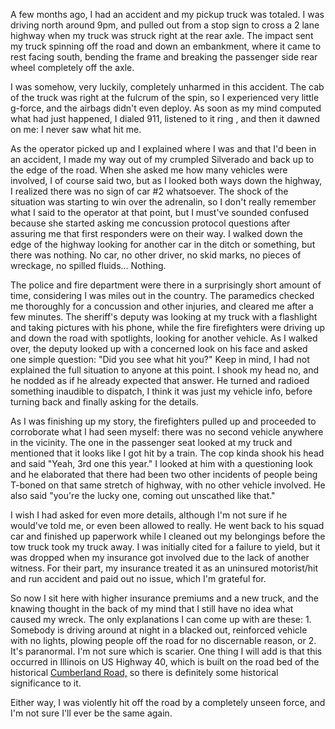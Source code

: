 A few months ago, I had an accident and my pickup truck was totaled. I was driving north around 9pm, and pulled out from a stop sign to cross a 2 lane highway when my truck was struck right at the rear axle. The impact sent my truck spinning off the road and down an embankment, where it came to rest facing south, bending the frame and breaking the passenger side rear wheel completely off the axle. 

I was somehow, very luckily, completely unharmed in this accident. The cab of the truck was right at the fulcrum of the spin, so I experienced very little g-force, and the airbags didn't even deploy. As soon as my mind computed what had just happened, I dialed 911, listened to it ring , and then it dawned on me: I never saw what hit me. 

As the operator picked up and I explained where I was and that I'd been in an accident, I made my way out of my crumpled Silverado and back up to the edge of the road. When she asked me how many vehicles were involved, I of course said two, but as I looked both ways down the highway, I realized there was no sign of car #2 whatsoever. The shock of the situation was starting to win over the adrenalin, so I don't really remember what I said to the operator at that point, but I must've sounded confused because she started asking me concussion protocol questions after assuring me that first responders were on their way. I walked down the edge of the highway looking for another car in the ditch or something, but there was nothing. No car, no other driver, no skid marks, no pieces of wreckage, no spilled fluids... Nothing.

The police and fire department were there in a surprisingly short amount of time, considering I was miles out in the country. The paramedics checked me thoroughly for a concussion and other injuries, and cleared me after a few minutes. The sheriff's deputy was looking at my truck with a flashlight and taking pictures with his phone, while the fire firefighters were driving up and down the road with spotlights, looking for another vehicle. As I walked over, the deputy looked up with a concerned look on his face and asked one simple question: "Did you see what hit you?" Keep in mind, I had not explained the full situation to anyone at this point. I shook my head no, and he nodded as if he already expected that answer. He turned and radioed something inaudible to dispatch, I think it was just my vehicle info, before turning back and finally asking for the details.

As I was finishing up my story, the firefighters pulled up and proceeded to corroborate what I had seen myself: there was no second vehicle anywhere in the vicinity. The one in the passenger seat looked at my truck and mentioned that it looks like I got hit by a train. The cop kinda shook his head and said "Yeah, 3rd one this year."  I looked at him with a questioning look and he elaborated that there had been two other incidents of people being T-boned on that same stretch of highway, with no other vehicle involved. He also said "you're the lucky one, coming out unscathed like that." 

I wish I had asked for even more details, although I'm not sure if he would've told me, or even been allowed to really. He went back to his squad car and finished up paperwork while I cleaned out my belongings before the tow truck took my truck away. I was initially cited for a failure to yield, but it was dropped when my insurance got involved due to the lack of another witness. For their part, my insurance treated it as an uninsured motorist/hit and run accident and paid out no issue, which I'm grateful for.  

So now I sit here with higher insurance premiums and a new truck, and the knawing thought in the back of my mind that I still have no idea what caused my wreck. The only explanations I can come up with are these: 1. Somebody is driving around at night in a blacked out, reinforced vehicle with no lights, plowing people off the road for no discernable reason, or 2. It's paranormal. I'm not sure which is scarier. One thing I will add is that this occurred in Illinois on US Highway 40, which is built on the road bed of the historical [Cumberland Road,](https://en.m.wikipedia.org/wiki/National_Road) so there is definitely some historical significance to it. 

Either way, I was violently hit off the road by a completely unseen force, and I'm not sure I'll ever be the same again.